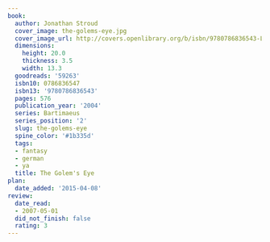 ```yaml
---
book:
  author: Jonathan Stroud
  cover_image: the-golems-eye.jpg
  cover_image_url: http://covers.openlibrary.org/b/isbn/9780786836543-L.jpg
  dimensions:
    height: 20.0
    thickness: 3.5
    width: 13.3
  goodreads: '59263'
  isbn10: 0786836547
  isbn13: '9780786836543'
  pages: 576
  publication_year: '2004'
  series: Bartimaeus
  series_position: '2'
  slug: the-golems-eye
  spine_color: '#1b335d'
  tags:
  - fantasy
  - german
  - ya
  title: The Golem's Eye
plan:
  date_added: '2015-04-08'
review:
  date_read:
  - 2007-05-01
  did_not_finish: false
  rating: 3
---
```

